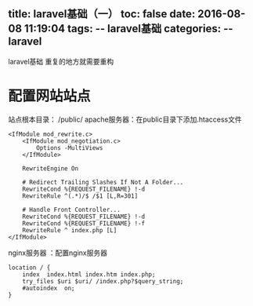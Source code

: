 title: laravel基础（一）
toc: false
date: 2016-08-08 11:19:04
tags:
  -- laravel基础
categories:
  -- laravel
---

laravel基础
重复的地方就需要重构
<!--more-->

# 配置网站站点
站点根本目录： /public/
apache服务器：在public目录下添加.htaccess文件
```
<IfModule mod_rewrite.c>
    <IfModule mod_negotiation.c>
        Options -MultiViews
    </IfModule>

    RewriteEngine On

    # Redirect Trailing Slashes If Not A Folder...
    RewriteCond %{REQUEST_FILENAME} !-d
    RewriteRule ^(.*)/$ /$1 [L,R=301]

    # Handle Front Controller...
    RewriteCond %{REQUEST_FILENAME} !-d
    RewriteCond %{REQUEST_FILENAME} !-f
    RewriteRule ^ index.php [L]
</IfModule>

```
nginx服务器 ：配置nginx服务器
```
location / {
    index  index.html index.htm index.php;
    try_files $uri $uri/ /index.php?$query_string;
    #autoindex  on;
}
```
